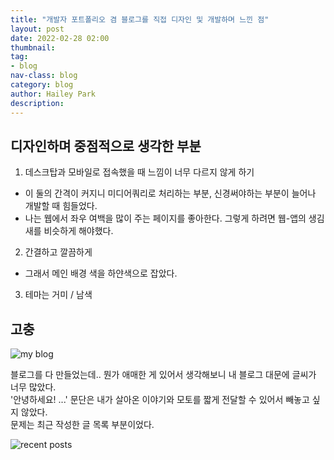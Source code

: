 ```yaml
---
title: "개발자 포트폴리오 겸 블로그를 직접 디자인 및 개발하며 느낀 점"
layout: post
date: 2022-02-28 02:00
thumbnail: 
tag:
- blog
nav-class: blog
category: blog
author: Hailey Park
description: 
---
```


## 디자인하며 중점적으로 생각한 부분

1. 데스크탑과 모바일로 접속했을 때 느낌이 너무 다르지 않게 하기
- 이 둘의 간격이 커지니 미디어쿼리로 처리하는 부분, 신경써야하는 부분이 늘어나 개발할 때 힘들었다. 
- 나는 웹에서 좌우 여백을 많이 주는 페이지를 좋아한다. 그렇게 하려면 웹-앱의 생김새를 비슷하게 해야했다. 

2. 간결하고 깔끔하게
- 그래서 메인 배경 색을 하얀색으로 잡았다.

3. 테마는 거미 / 남색

## 고충

![my blog]({{site.baseurl}}/assets/images/toomanywords.gif)

블로그를 다 만들었는데.. 뭔가 애매한 게 있어서 생각해보니 내 블로그 대문에 글씨가 너무 많았다.  
'안녕하세요! ...' 문단은 내가 살아온 이야기와 모토를 짧게 전달할 수 있어서 빼놓고 싶지 않았다.  
문제는 최근 작성한 글 목록 부분이었다.  

![recent posts]({{site.baseurl}}/assets/images/rp.png)

